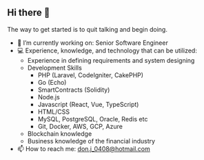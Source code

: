 ## Hi there 👋

The way to get started is to quit talking and begin doing.

- 🔭 I’m currently working on: Senior Software Engineer
- 💻 Experience, knowledge, and technology that can be utilized: 
  - Experience in defining requirements and system designing
  - Development Skills
    - PHP (Laravel, CodeIgniter, CakePHP)
    - Go (Echo)
    - SmartContracts (Solidity)
    - Node.js
    - Javascript (React, Vue, TypeScript)
    - HTML/CSS
    - MySQL, PostgreSQL, Oracle, Redis etc
    - Git, Docker, AWS, GCP, Azure
  - Blockchain knowledge
  - Business knowledge of the financial industry
- 📫 How to reach me: don.j_0408@hotmail.com

